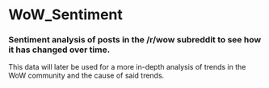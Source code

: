 # WoW_Sentiment
### Sentiment analysis of posts in the /r/wow subreddit to see how it has changed over time.

This data will later be used for a more in-depth analysis of trends in the WoW community and the cause of said trends.
